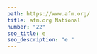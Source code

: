 ```yaml
---
path: https://www.afm.org/
title: afm.org National
number: "22"
seo_title: e
seo_description: "e "
---
```

